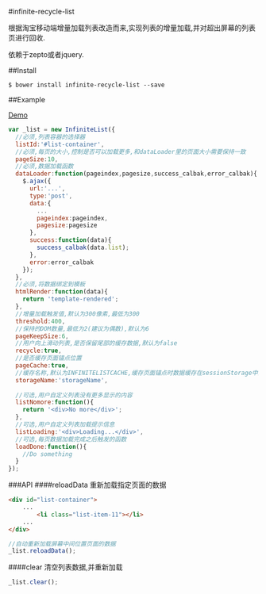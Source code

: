 #infinite-recycle-list

根据淘宝移动端增量加载列表改造而来,实现列表的增量加载,并对超出屏幕的列表页进行回收.

依赖于zepto或者jquery.

##Install
```
$ bower install infinite-recycle-list --save
```

##Example

[Demo](http://marvinwilliam.com/infinite-recycle-list/)

```javascript
var _list = new InfiniteList({
  //必须,列表容器的选择器
  listId:'#list-container',
  //必须,每页的大小,控制是否可以加载更多,和dataLoader里的页面大小需要保持一致
  pageSize:10,
  //必须,数据加载函数
  dataLoader:function(pageindex,pagesize,success_calbak,error_calbak){
    $.ajax({
      url:'...',
      type:'post',
      data:{
        ...
        pageindex:pageindex,
        pagesize:pagesize
      },
      success:function(data){
        success_calbak(data.list);
      },
      error:error_calbak
    });
  },
  //必须,将数据绑定到模板
  htmlRender:function(data){
    return 'template-rendered';
  },
  //增量加载触发值,默认为300像素,最低为300
  threshold:400,
  //保持的DOM数量,最低为2(建议为偶数),默认为6
  pageKeepSize:6,
  //用户向上滑动列表,是否保留尾部的缓存数据,默认为false
  recycle:true,
  //是否缓存页面锚点位置
  pageCache:true,
  //缓存名称,默认为INFINITELISTCACHE,缓存页面锚点时数据缓存在sessionStorage中的名称
  storageName:'storageName',
  
  //可选,用户自定义列表没有更多显示的内容
  listNomore:function(){
    return '<div>No more</div>';
  },
  //可选,用户自定义列表加载提示信息
  listLoading:'<div>Loading...</div>',
  //可选,每页数据加载完成之后触发的函数
  loadDone:function(){
    //Do something
  }
});
```

###API
####reloadData
重新加载指定页面的数据
```html
<div id="list-container">
    ...
        <li class="list-item-11"></li>
    ...
</div>
```

```javascript
//自动重新加载屏幕中间位置页面的数据
_list.reloadData();
```

####clear
清空列表数据,并重新加载

```javascript
_list.clear();
```

